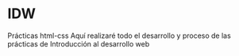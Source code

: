 # IDW
Prácticas html-css
Aquí realizaré todo el desarrollo y proceso de las prácticas de Introducción al desarrollo web
